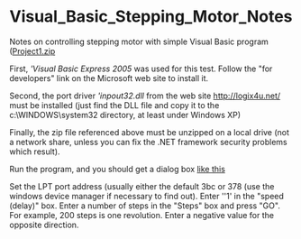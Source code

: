# Visual_Basic_Stepping_Motor_Notes
Notes on controlling stepping motor with simple
Visual Basic program ([Project1.zip](http://joule.bu.edu/~hazen/SteppingMotors/Project1.zip)

First, *'Visual Basic Express 2005* was used for this test.
Follow the "for developers" link on the Microsoft web site
to install it.

Second, the port driver *'inpout32.dll* from the web site http://logix4u.net/
must be installed (just find the DLL file and copy it to the c:\WINDOWS\system32
directory, at least under Windows XP)

Finally, the zip file referenced above must be unzipped on a local drive
(not a network share, unless you can fix the .NET framework security
problems which result).

Run the program, and you should get a dialog box
[like this](http://joule.bu.edu/~hazen/stepping_motors/visual_basic_form.gif)

Set the LPT port address (usually either the default 3bc or 378 (use the
windows device manager if necessary to find out).
Enter ''1' in the "speed (delay)" box.  Enter a number of steps in the "Steps"
box and press "GO".  For example, 200 steps is one revolution.
Enter a negative value for the opposite direction.

